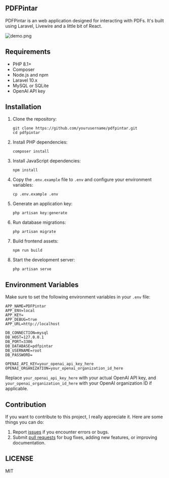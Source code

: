 ## PDFPintar

PDFPintar is an web application designed for interacting with PDFs. It's built using Laravel, Livewire and a little bit of React.

![demo.png](http://res.cloudinary.com/dr15yjl8w/image/upload/v1722672310/public/shc84ttvanftn575crkl.png)

## Requirements

- PHP 8.1+
- Composer
- Node.js and npm
- Laravel 10.x
- MySQL or SQLite
- OpenAI API key

## Installation

1. Clone the repository:
   ```
   git clone https://github.com/yourusername/pdfpintar.git
   cd pdfpintar
   ```

2. Install PHP dependencies:
   ```
   composer install
   ```

3. Install JavaScript dependencies:
   ```
   npm install
   ```

4. Copy the `.env.example` file to `.env` and configure your environment variables:
   ```
   cp .env.example .env
   ```

5. Generate an application key:
   ```
   php artisan key:generate
   ```

6. Run database migrations:
   ```
   php artisan migrate
   ```

7. Build frontend assets:
   ```
   npm run build
   ```

8. Start the development server:
   ```
   php artisan serve
   ```

## Environment Variables

Make sure to set the following environment variables in your `.env` file:

```
APP_NAME=PDFPintar
APP_ENV=local
APP_KEY=
APP_DEBUG=true
APP_URL=http://localhost

DB_CONNECTION=mysql
DB_HOST=127.0.0.1
DB_PORT=3306
DB_DATABASE=pdfpintar
DB_USERNAME=root
DB_PASSWORD=

OPENAI_API_KEY=your_openai_api_key_here
OPENAI_ORGANIZATION=your_openai_organization_id_here
```

Replace `your_openai_api_key_here` with your actual OpenAI API key, and `your_openai_organization_id_here` with your OpenAI organization ID if applicable.

## Contribution

If you want to contribute to this project, I really appreciate it. Here are some things you can do:

1. Report [issues](https://github.com/ahmadrosid/pdfpintar/issues) if you encounter errors or bugs.
1. Submit [pull requests](https://github.com/ahmadrosid/pdfpintar/pulls) for bug fixes, adding new features, or improving documentation.

## LICENSE

MIT